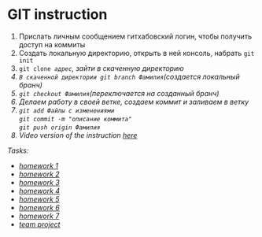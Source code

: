 <h1>GIT instruction</h1>
<ol>
<li>
Прислать личным сообщением гитхабовский логин, чтобы получить доступ на коммиты
</li>
<li>
Создать локальную директорию, открыть в ней консоль, набрать <code>git init</code>
</li>
<li>
<code>git clone <i>адрес<i></code>, зайти в скаченную директорию
</li>
<li>
<code>В скаченной директории git branch <i>Фамилия<i></code>(создается локальный бранч)
</li>
<li>
<code>git checkout <i>Фамилия<i></code>(переключается на созданный бранч)
</li>
<li>
Делаем работу в своей ветке, создаем коммит и заливаем в ветку
</li>
<li>
<code>git add <i>Файлы с изменениями<i></code><br/> <code>git commit -m "описание коммита"</code><br/> <code>git push origin <i>Фамилия<i></code>
</li>
<li>
Video version of the instruction <a href="https://www.dropbox.com/sh/d46jh9nivpg7m5q/AABAboHXrcs1YUiILx-GwpBha?dl=0">here</a>
</li>
</ol>

Tasks:
<ul>
<li><a href="hw-1/hw-1.md">homework 1</a></li>
<li><a href="hw-2/hw-2.md">homework 2</a></li>
<li><a href="hw-3/hw-3.md">homework 3</a></li>
<li><a href="hw-4/hw-4.md">homework 4</a></li>
<li><a href="hw-5/hw-5.md">homework 5</a></li>
<li><a href="hw-6/hw-6.md">homework 6</a></li>
<li><a href="hw-7/hw-7.md">homework 7</a></li>
<li><a href="team-project/tp.md">team project</a></li>
</ul>
